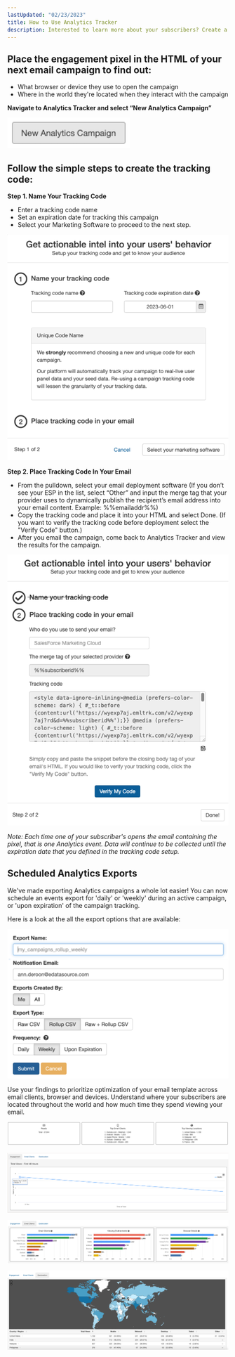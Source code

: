 ```yaml
---
lastUpdated: "02/23/2023"
title: How to Use Analytics Tracker
description: Interested to learn more about your subscribers? Create a tracking pixel to include in your email campaigns.
---
```


## Place the engagement pixel in the HTML of your next email campaign to find out:

* What browser or device they use to open the campaign
* Where in the world they're located when they interact with the campaign

**Navigate to Analytics Tracker and select “New Analytics Campaign”** 

![](media/how_to_use_analytics_tracker/newanalyticscampaign.png)

## Follow the simple steps to create the tracking code: ##

**Step 1. Name Your Tracking Code**

- Enter a tracking code name
- Set an expiration date for tracking this campaign
- Select your Marketing Software to proceed to the next step.

![](media/how_to_use_analytics_tracker/trackingcode.png)

**Step 2. Place Tracking Code In Your Email**

- From the pulldown, select your email deployment software (If you don’t see your ESP in the list, select “Other” and input the merge tag that your provider uses to dynamically publish the recipient’s email address into your email content. Example: %%emailaddr%%)
- Copy the tracking code and place it into your HTML and select Done. (If you want to verify the tracking code before deployment select the "Verify Code" button.)
- After you email the campaign, come back to Analytics Tracker and view the results for the campaign.

![](media/how_to_use_analytics_tracker/trackingcode2.png)

*Note: Each time one of your subscriber's opens the email containing the pixel, that is one Analytics event. Data will continue to be collected until the expiration date that you defined in the tracking code setup.*

## Scheduled Analytics Exports

 We've made exporting Analytics campaigns a whole lot easier! You can now schedule an events export for 'daily' or 'weekly' during an active campaign, or 'upon expiration' of the campaign tracking.

 Here is a look at the all the export options that are available:

![](media/how_to_use_analytics_tracker/image_4.png)

 Use your findings to prioritize optimization of your email template across email clients, browser and devices. Understand where your subscribers are located throughout the world and how much time they spend viewing your email.

![](media/how_to_use_analytics_tracker/counts.png)


![](media/how_to_use_analytics_tracker/engagement.png)


![](media/how_to_use_analytics_tracker/EmailClients.png)


![](media/how_to_use_analytics_tracker/geolocation.png)

